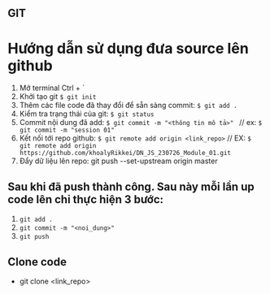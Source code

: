 ## GIT

# Hướng dẫn sử dụng đưa source lên github

1. Mở terminal Ctrl + `
2. Khởi tạo git `$ git init`
3. Thêm các file code đã thay đổi để sẵn sàng commit: `$ git add .`
4. Kiểm tra trạng thái của git: `$ git status`
5. Commit nội dung đã add: `$ git commit -m "<thông tin mô tả>" `
   // ex: `$ git commit -m "session 01"`
   <!-- Hoàn thành việc commit -->
6. Kết nối tới repo github: `$ git remote add origin <link_repo>`
   // EX: `$ git remote add origin https://github.com/khoalyRikkei/DN_JS_230726_Module_01.git`
7. Đẩy dữ liệu lên repo: git push --set-upstream origin master

## Sau khi đã push thành công. Sau này mỗi lần up code lên chỉ thực hiện 3 bước:

1. `git add .`
2. `git commit -m "<noi_dung>"`
3. `git push`

<!-- Test -->
<!-- Hello world -->

## Clone code

- git clone <link_repo>
